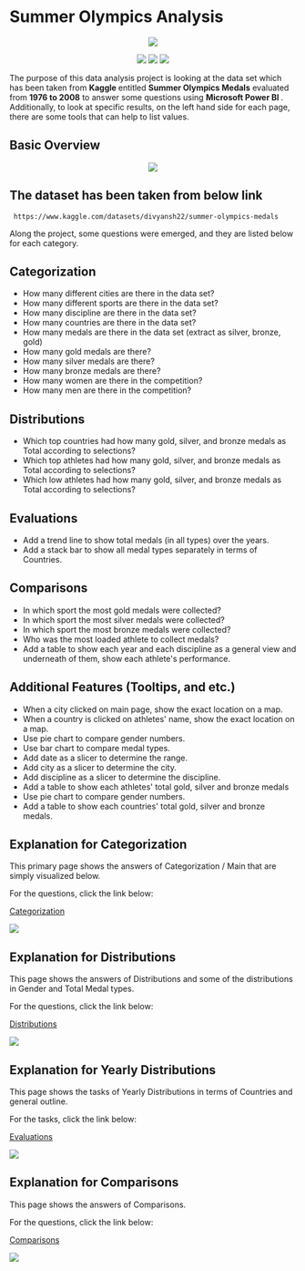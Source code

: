 # Summer Olympics Analysis

<p align="center">
  <img src="https://user-images.githubusercontent.com/110297297/221535925-5e73052a-d6d1-479f-92f3-0df036109052.png">
</p>

<p align="center">
 <img src="https://img.shields.io/github/contributors/GorkyDemircn/Summer-Olympics-Analysis">
 <img src="https://img.shields.io/github/last-commit/GorkyDemircn/Summer-Olympics-Analysis">
 <img src="https://img.shields.io/github/commit-activity/w/GorkyDemircn/Summer-Olympics-Analysis">
</p>

<p> The purpose of this data analysis project is looking at the data set which has been taken from <b> Kaggle </b> entitled  <b>Summer Olympics Medals</b> evaluated from  <b> 1976 to 2008</b>  to answer some questions using <b> Microsoft Power BI </b>. Additionally, to look at specific results, on the left hand side for each page, there are some tools that can help to list values. </p>

## Basic Overview
<p align="middle">
 <img src="https://user-images.githubusercontent.com/110297297/221599697-9e206577-c9b2-4529-89be-0a34216fbd0f.gif">
</p>


## The dataset has been taken from below <b> link </b> <br />
     https://www.kaggle.com/datasets/divyansh22/summer-olympics-medals

Along the project, some questions were emerged, and they are listed below for each category.


## Categorization

<ul style="circle">
  <li> How many different cities are there in the data set?</li>
  <li>How many different sports are there in the data set?</li>
  <li>How many discipline are there in the data set?</li>
  <li>How many countries are there in the data set?</li>
  <li>How many medals are there in the data set (extract as silver, bronze, gold)</li>
  <li>How many gold medals are there?</li>
  <li>How many silver medals are there?</li>
  <li>How many bronze medals are there?</li>
  <li>How many women are there in the competition?</li>
  <li>How many men are there in the competition?</li>
</ul>

## Distributions
<ul style="circle">
  <li> Which top countries had how many gold, silver, and bronze medals as Total according to selections?</li>
  <li> Which top athletes had how many gold, silver, and bronze medals as Total according to selections?</li>
  <li> Which low athletes had how many gold, silver, and bronze medals as Total according to selections?</li>
</ul>

## Evaluations
<ul style="circle">
  <li> Add a trend line to show total medals (in all types) over the years.</li>
  <li> Add a stack bar to show all medal types separately in terms of Countries.</li>
</ul>

## Comparisons 
<ul style="circle">
  <li> In which sport the most gold medals were collected?</li>
  <li>In which sport the most silver medals were collected?</li>
  <li>In which sport the most bronze medals were collected?</li>
  <li>  Who was the most loaded athlete to collect medals?</li>
  <li> Add a table to show each year and each discipline as a general view and underneath of them, show each athlete's performance.</li>

</ul>

## Additional Features (Tooltips, and etc.) 
<ul style="circle">
  <li>When a city clicked on main page, show the exact location on a map.</li>
  <li>When a country is clicked on athletes' name, show the exact location on a map.</li>
  <li> Use pie chart to compare gender numbers.</li>
  <li> Use bar chart to compare medal types.</li>
  <li> Add date as a slicer to determine the range.</li>
  <li> Add city as a slicer to determine the city.</li>
  <li> Add discipline as a slicer to determine the discipline.</li>
  <li> Add a table to show each athletes' total gold, silver and bronze medals</li>
  <li> Use pie chart to compare gender numbers.</li>
  <li> Add a table to show each countries' total gold, silver and bronze medals.</li>
</ul>

## Explanation for Categorization
   
   <p> This primary page shows the answers of Categorization / Main that are simply visualized below.</p>
   
   <p>For the questions, click the link below: </p>
   
   [Categorization](#Categorization)
   
   <p> 
   <img src = "https://user-images.githubusercontent.com/110297297/221658186-bb8433f2-13ac-43c2-92c1-9902230db662.png"></img> 
   </p>
      
## Explanation for Distributions
   <p> This page shows the answers of Distributions and some of the distributions in Gender and Total Medal types. </p>
     
   <p>For the questions, click the link below: </p>
   
   [Distributions](#Distributions)
   
   <p>
   <img src = "https://user-images.githubusercontent.com/110297297/222535564-4fc47a5d-285c-4023-8ea8-5a4be8d9fe0f.png"></img> 

   </p>
   
   
   ## Explanation for Yearly Distributions
   <p> This page shows the tasks of Yearly Distributions in terms of Countries and general outline. </p>
     
   <p>For the tasks, click the link below: </p>
   
   [Evaluations](#Evaluations)
   
   <p>
   <img src = "https://user-images.githubusercontent.com/110297297/222782341-b4ca81c1-997e-4f79-a061-bb3e3a4c348c.png"></img> 
   </p>


   ## Explanation for Comparisons
   <p> This page shows the answers of Comparisons.</p>
     
   <p>For the questions, click the link below: </p>
   
   [Comparisons](#Comparisons)
   
   <p>
   <img src = "https://user-images.githubusercontent.com/110297297/222783905-59155430-1638-46b5-9d5f-5d09f0a8d6c9.png"></img> 
   </p>
   

